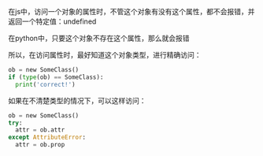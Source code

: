 在js中，访问一个对象的属性时，不管这个对象有没有这个属性，都不会报错，并返回一个特定值：undefined

在python中，只要这个对象不存在这个属性，那么就会报错

所以，在访问属性时，最好知道这个对象类型，进行精确访问：

``` python
ob = new SomeClass()
if (type(ob) == SomeClass):
  print('correct!')
```

如果在不清楚类型的情况下，可以这样访问：
``` python
ob = new SomeClass()
try:
  attr = ob.attr
except AttributeError:
  attr = ob.prop
```